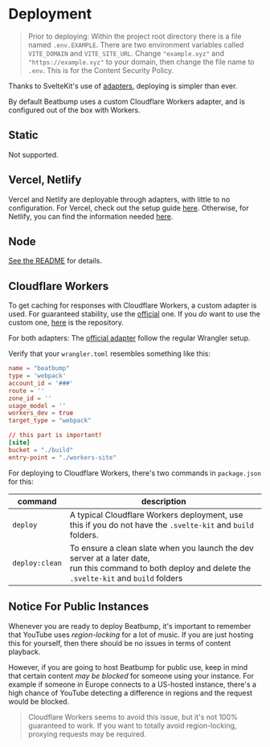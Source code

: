 # Deployment

> Prior to deploying: Within the project root directory there is a file named ```.env.EXAMPLE```. There are two environment variables called ```VITE_DOMAIN``` and ```VITE_SITE_URL```. Change ```"example.xyz"``` and ```"https://example.xyz"``` to your domain, then change the file name to ```.env```. This is for the Content Security Policy.

Thanks to SvelteKit's use of [adapters](https://kit.svelte.dev/docs#adapters), deploying is simpler than ever.

By default Beatbump uses a custom Cloudflare Workers adapter, and is configured out of the box with Workers.

## Static

Not supported.
## Vercel, Netlify

Vercel and Netlify are deployable through adapters, with little to no configuration. For Vercel, check out the setup guide [here](https://github.com/sveltejs/kit/tree/master/packages/adapter-vercel). Otherwise, for Netlify, you can find the information needed [here](https://github.com/sveltejs/kit/tree/master/packages/adapter-netlify).

## Node

[See the README](https://github.com/sveltejs/kit/tree/master/packages/adapter-node) for details.

## Cloudflare Workers

To get caching for responses with Cloudflare Workers, a custom adapter is used. For guaranteed stability, use the [official](https://github.com/sveltejs/kit/tree/master/packages/adapter-cloudflare-workers) one. If you *do* want to use the custom one, [here](https://github.com/snuffyDev/adapter-cloudflare-cache) is the repository.

For both adapters: The [official adapter](https://github.com/sveltejs/kit/tree/master/packages/adapter-cloudflare-workers) follow the regular Wrangler setup.

Verify that your ```wrangler.toml``` resembles something like this:
```toml
name = "beatbump"
type = 'webpack'
account_id = '###'
route = ''
zone_id = ''
usage_model = ''
workers_dev = true
target_type = "webpack"

// this part is important!
[site]
bucket = "./build"
entry-point = "./workers-site"
```

For deploying to Cloudflare Workers, there's two commands in `package.json` for this:

| command 	| description 	|
|---	|---	|
| `deploy` 	| A typical Cloudflare Workers deployment, use this if you do not have the `.svelte-kit` and `build` folders. 	|
| `deploy:clean` 	| To ensure a clean slate when you launch the dev server at a later date,<br>run this command to both deploy and delete the `.svelte-kit` and `build` folders 	|
## Notice For Public Instances

Whenever you are ready to deploy Beatbump, it's important to remember that YouTube uses *region-locking* for a lot of music. If you are just hosting this for yourself, then there should be no issues in terms of content playback.

However, if you are going to host Beatbump for public use, keep in mind that certain content *may be blocked* for someone using your instance. For example if someone in Europe connects to a US-hosted instance, there's a high chance of YouTube detecting a difference in regions and the request would be blocked.

> Cloudflare Workers seems to avoid this issue, but it's not 100% guaranteed to work. If you want to totally avoid region-locking, proxying requests may be required.
